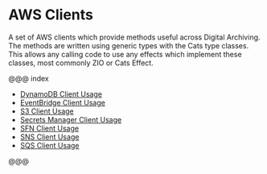 # AWS Clients

A set of AWS clients which provide methods useful across Digital Archiving.
The methods are written using generic types with the Cats type classes. 
This allows any calling code to use any effects which implement these classes, most commonly ZIO or Cats Effect.

@@@ index

* [DynamoDB Client Usage](dynamodb/usage/index.md)
* [EventBridge Client Usage](eventbridge/usage/index.md)
* [S3 Client Usage](s3/usage/index.md)
* [Secrets Manager Client Usage](secretsmanager/usage/index.md)
* [SFN Client Usage](sfn/usage/index.md)
* [SNS Client Usage](sns/usage/index.md)
* [SQS Client Usage](sqs/usage/index.md)

@@@
